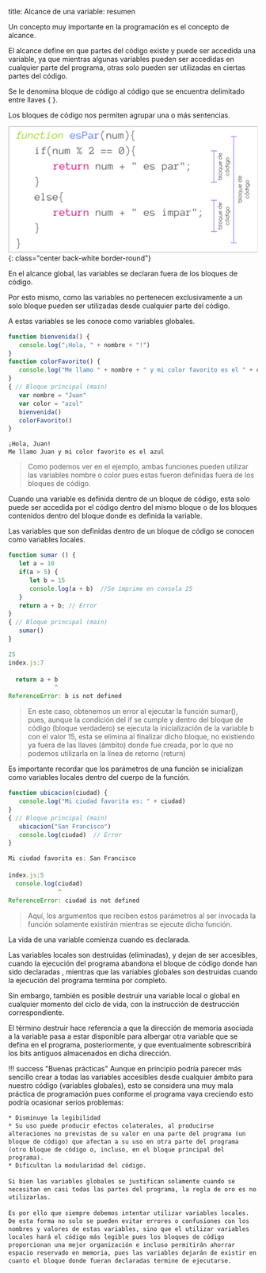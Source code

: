 title: Alcance de una variable: resumen

Un concepto muy importante en la programación es el concepto de alcance.

El alcance define en que partes del código existe y puede ser accedida una variable, ya que mientras algunas variables pueden ser accedidas en cualquier parte del programa, otras solo pueden ser utilizadas en ciertas partes del código.

Se le denomina bloque de código al código que se encuentra delimitado entre llaves { }. 

Los bloques de código nos permiten agrupar una o más sentencias.

![Alt text](imagenes/bloque-de-codigo-de-un-programa.png){: class="center back-white border-round"}

En el alcance global, las variables se declaran fuera de los bloques de código. 

Por esto mismo, como las variables no pertenecen exclusivamente a un solo bloque pueden ser utilizadas desde cualquier parte del código. 

A estas variables se les conoce como variables globales.

``` js title="Javascript"
function bienvenida() {
   console.log("¡Hola, " + nombre + "!")
}
function colorFavorito() {
   console.log("Me llamo " + nombre + " y mi color favorito es el " + color)
}
{ // Bloque principal (main)
   var nombre = "Juan"
   var color = "azul"
   bienvenida()
   colorFavorito()
}
```

``` title="Terminal (Entrada/Salida)"
¡Hola, Juan!
Me llamo Juan y mi color favorito es el azul
```

> Como podemos ver en el ejemplo, ambas funciones pueden utilizar las variables nombre o color pues estas fueron definidas fuera de los bloques de código.

Cuando una variable es definida dentro de un bloque de código, esta solo puede ser accedida por el código dentro del mismo bloque o de los bloques contenidos dentro del bloque donde es definida la variable. 

Las variables que son definidas dentro de un bloque de código se conocen como variables locales.

``` js title="Javascript"
function sumar () {
   let a = 10
   if(a > 5) {
      let b = 15
      console.log(a + b)  //Se imprime en consola 25
   }
   return a + b; // Error
}
{ // Bloque principal (main)
   sumar()
}
```

``` js title="Terminal (Entrada/Salida)"
25
index.js:7

  return a + b
             ^
ReferenceError: b is not defined
```

> En este caso, obtenemos un error al ejecutar la función sumar(), pues, aunque la condición del if se cumple y dentro del bloque de código (bloque verdadero) se ejecuta la inicialización de la variable b con el valor 15, esta se elimina al finalizar dicho bloque, no existiendo ya fuera de las llaves (ámbito) donde fue creada, por lo que no podemos utilizarla en la línea de retorno (return)

Es importante recordar que los parámetros de una función se inicializan como variables locales dentro del cuerpo de la función.

``` js title="Javascript"
function ubicacion(ciudad) {
   console.log("Mi ciudad favorita es: " + ciudad)
}
{ // Bloque principal (main)
   ubicacion("San Francisco")
   console.log(ciudad)  // Error
}
```

``` js title="Salida
Mi ciudad favorita es: San Francisco

index.js:5
  console.log(ciudad)  
              ^
ReferenceError: ciudad is not defined
```

> Aquí, los argumentos que reciben estos parámetros al ser invocada la función solamente existirán mientras se ejecute dicha función.

La vida de una variable comienza cuando es declarada.

Las variables locales son destruidas (eliminadas), y dejan de ser accesibles, cuando la ejecución del programa abandona el bloque de código donde han sido declaradas , mientras que las variables globales son destruidas cuando la ejecución del programa termina por completo. 

Sin embargo, también es posible destruir una variable local o global en cualquier momento del ciclo de vida, con la instrucción de destrucción correspondiente.

El término destruir hace referencia a que la dirección de memoria asociada a la variable pasa a estar disponible para albergar otra variable que se defina en el programa, posteriormente, y que eventualmente sobrescribirá los bits antiguos almacenados en dicha dirección.

!!! success "Buenas prácticas"
    Aunque en principio podría parecer más sencillo crear a todas las variables accesibles desde cualquier ámbito para nuestro código (variables globales), esto se considera una muy mala práctica de programación pues conforme el programa vaya creciendo esto podría ocasionar serios problemas:
    
    * Disminuye la legibilidad
    * Su uso puede producir efectos colaterales, al producirse alteraciones no previstas de su valor en una parte del programa (un bloque de código) que afectan a su uso en otra parte del programa (otro bloque de código o, incluso, en el bloque principal del programa).
    * Dificultan la modularidad del código.
    
    Si bien las variables globales se justifican solamente cuando se necesitan en casi todas las partes del programa, la regla de oro es no utilizarlas.
    
    Es por ello que siempre debemos intentar utilizar variables locales. De esta forma no solo se pueden evitar errores o confusiones con los nombres y valores de estas variables, sino que el utilizar variables locales hará el código más legible pues los bloques de código proporcionan una mejor organización e incluso permitirán ahorrar espacio reservado en memoria, pues las variables dejarán de existir en cuanto el bloque donde fueran declaradas termine de ejecutarse.



